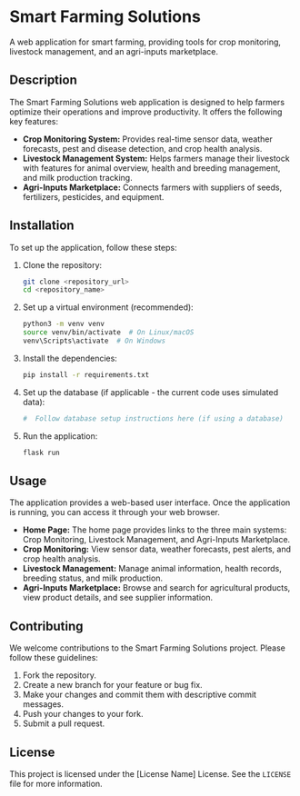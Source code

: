 # Smart Farming Solutions

A web application for smart farming, providing tools for crop monitoring, livestock management, and an agri-inputs marketplace.

## Description

The Smart Farming Solutions web application is designed to help farmers optimize their operations and improve productivity. It offers the following key features:

* **Crop Monitoring System:** Provides real-time sensor data, weather forecasts, pest and disease detection, and crop health analysis.
* **Livestock Management System:** Helps farmers manage their livestock with features for animal overview, health and breeding management, and milk production tracking.
* **Agri-Inputs Marketplace:** Connects farmers with suppliers of seeds, fertilizers, pesticides, and equipment.

## Installation

To set up the application, follow these steps:

1.  Clone the repository:
    ```bash
    git clone <repository_url>
    cd <repository_name>
    ```
2.  Set up a virtual environment (recommended):
    ```bash
    python3 -m venv venv
    source venv/bin/activate  # On Linux/macOS
    venv\Scripts\activate  # On Windows
    ```
3.  Install the dependencies:
    ```bash
    pip install -r requirements.txt
    ```
4.  Set up the database (if applicable - the current code uses simulated data):
    ```bash
    #  Follow database setup instructions here (if using a database)
    ```
5.  Run the application:
    ```bash
    flask run
    ```

## Usage

The application provides a web-based user interface.  Once the application is running, you can access it through your web browser.

* **Home Page:** The home page provides links to the three main systems: Crop Monitoring, Livestock Management, and Agri-Inputs Marketplace.
* **Crop Monitoring:** View sensor data, weather forecasts, pest alerts, and crop health analysis.
* **Livestock Management:** Manage animal information, health records, breeding status, and milk production.
* **Agri-Inputs Marketplace:** Browse and search for agricultural products, view product details, and see supplier information.

## Contributing

We welcome contributions to the Smart Farming Solutions project. Please follow these guidelines:

1.  Fork the repository.
2.  Create a new branch for your feature or bug fix.
3.  Make your changes and commit them with descriptive commit messages.
4.  Push your changes to your fork.
5.  Submit a pull request.

## License

This project is licensed under the [License Name] License.  See the `LICENSE` file for more information.
